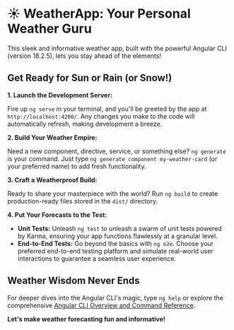 # ☀️ WeatherApp: Your Personal Weather Guru ️

This sleek and informative weather app, built with the powerful Angular CLI (version 18.2.5), lets you stay ahead of the elements!

## Get Ready for Sun or Rain (or Snow!)

**1. Launch the Development Server:**

Fire up `ng serve` in your terminal, and you'll be greeted by the app at `http://localhost:4200/`. Any changes you make to the code will automatically refresh, making development a breeze.

**2. Build Your Weather Empire:**

Need a new component, directive, service, or something else? `ng generate` is your command. Just type `ng generate component my-weather-card` (or your preferred name) to add fresh functionality.

**3. Craft a Weatherproof Build:**

Ready to share your masterpiece with the world? Run `ng build` to create production-ready files stored in the `dist/` directory.

**4. Put Your Forecasts to the Test:**

* **Unit Tests:** Unleash `ng test` to unleash a swarm of unit tests powered by Karma, ensuring your app functions flawlessly at a granular level.
* **End-to-End Tests:** Go beyond the basics with `ng e2e`. Choose your preferred end-to-end testing platform and simulate real-world user interactions to guarantee a seamless user experience.

## Weather Wisdom Never Ends

For deeper dives into the Angular CLI's magic, type `ng help` or explore the comprehensive [Angular CLI Overview and Command Reference](https://angular.io/cli).

**Let's make weather forecasting fun and informative!**
